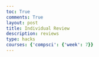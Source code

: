 ```yaml
---
toc: True
comments: True
layout: post
title: Individual Review
description: reviews
type: hacks
courses: {'compsci': {'week': 7}}
---
```


# 
